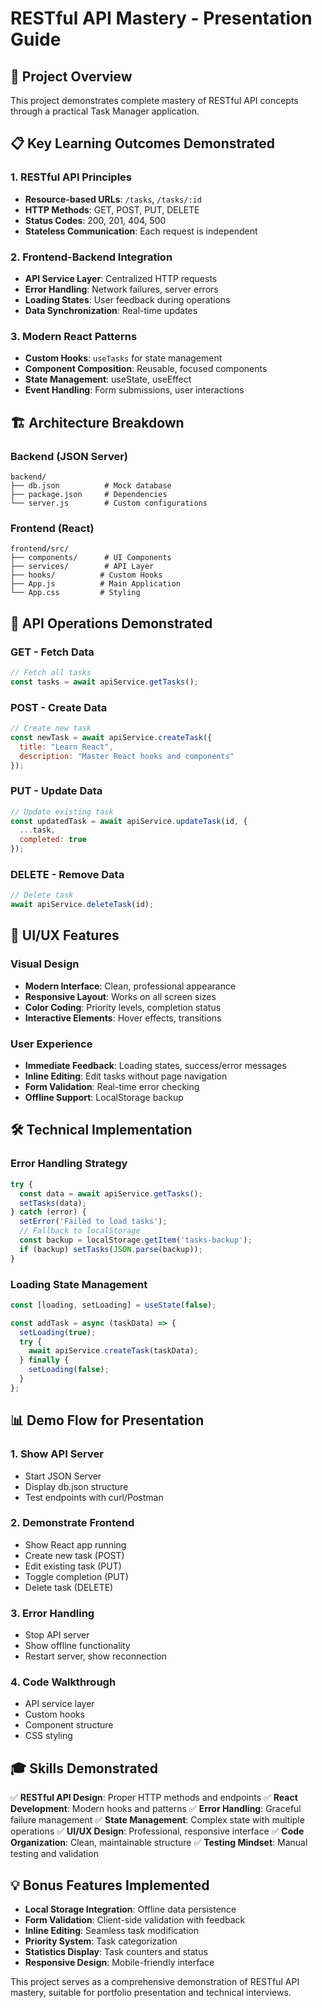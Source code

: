 # RESTful API Mastery - Presentation Guide

## 🎯 Project Overview
This project demonstrates complete mastery of RESTful API concepts through a practical Task Manager application.

## 📋 Key Learning Outcomes Demonstrated

### 1. RESTful API Principles
- **Resource-based URLs**: `/tasks`, `/tasks/:id`
- **HTTP Methods**: GET, POST, PUT, DELETE
- **Status Codes**: 200, 201, 404, 500
- **Stateless Communication**: Each request is independent

### 2. Frontend-Backend Integration
- **API Service Layer**: Centralized HTTP requests
- **Error Handling**: Network failures, server errors
- **Loading States**: User feedback during operations
- **Data Synchronization**: Real-time updates

### 3. Modern React Patterns
- **Custom Hooks**: `useTasks` for state management
- **Component Composition**: Reusable, focused components
- **State Management**: useState, useEffect
- **Event Handling**: Form submissions, user interactions

## 🏗️ Architecture Breakdown

### Backend (JSON Server)
```
backend/
├── db.json          # Mock database
├── package.json     # Dependencies
└── server.js        # Custom configurations
```

### Frontend (React)
```
frontend/src/
├── components/      # UI Components
├── services/        # API Layer
├── hooks/          # Custom Hooks
├── App.js          # Main Application
└── App.css         # Styling
```

## 🔄 API Operations Demonstrated

### GET - Fetch Data
```javascript
// Fetch all tasks
const tasks = await apiService.getTasks();
```

### POST - Create Data
```javascript
// Create new task
const newTask = await apiService.createTask({
  title: "Learn React",
  description: "Master React hooks and components"
});
```

### PUT - Update Data
```javascript
// Update existing task
const updatedTask = await apiService.updateTask(id, {
  ...task,
  completed: true
});
```

### DELETE - Remove Data
```javascript
// Delete task
await apiService.deleteTask(id);
```

## 🎨 UI/UX Features

### Visual Design
- **Modern Interface**: Clean, professional appearance
- **Responsive Layout**: Works on all screen sizes
- **Color Coding**: Priority levels, completion status
- **Interactive Elements**: Hover effects, transitions

### User Experience
- **Immediate Feedback**: Loading states, success/error messages
- **Inline Editing**: Edit tasks without page navigation
- **Form Validation**: Real-time error checking
- **Offline Support**: LocalStorage backup

## 🛠️ Technical Implementation

### Error Handling Strategy
```javascript
try {
  const data = await apiService.getTasks();
  setTasks(data);
} catch (error) {
  setError('Failed to load tasks');
  // Fallback to localStorage
  const backup = localStorage.getItem('tasks-backup');
  if (backup) setTasks(JSON.parse(backup));
}
```

### Loading State Management
```javascript
const [loading, setLoading] = useState(false);

const addTask = async (taskData) => {
  setLoading(true);
  try {
    await apiService.createTask(taskData);
  } finally {
    setLoading(false);
  }
};
```

## 📊 Demo Flow for Presentation

### 1. Show API Server
- Start JSON Server
- Display db.json structure
- Test endpoints with curl/Postman

### 2. Demonstrate Frontend
- Show React app running
- Create new task (POST)
- Edit existing task (PUT)
- Toggle completion (PUT)
- Delete task (DELETE)

### 3. Error Handling
- Stop API server
- Show offline functionality
- Restart server, show reconnection

### 4. Code Walkthrough
- API service layer
- Custom hooks
- Component structure
- CSS styling

## 🎓 Skills Demonstrated

✅ **RESTful API Design**: Proper HTTP methods and endpoints
✅ **React Development**: Modern hooks and patterns
✅ **Error Handling**: Graceful failure management
✅ **State Management**: Complex state with multiple operations
✅ **UI/UX Design**: Professional, responsive interface
✅ **Code Organization**: Clean, maintainable structure
✅ **Testing Mindset**: Manual testing and validation

## 💡 Bonus Features Implemented

- **Local Storage Integration**: Offline data persistence
- **Form Validation**: Client-side validation with feedback
- **Inline Editing**: Seamless task modification
- **Priority System**: Task categorization
- **Statistics Display**: Task counters and status
- **Responsive Design**: Mobile-friendly interface

This project serves as a comprehensive demonstration of RESTful API mastery, suitable for portfolio presentation and technical interviews.
